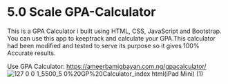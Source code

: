 # 5.0 Scale GPA-Calculator
This is a GPA Calculator i built using HTML, CSS, JavaScript and Bootstrap. You can use this app to keeptrack and calculate your GPA.This calculator had been modified and tested to serve its purpose so it gives 100% Accurate results.

Use GPA Calculator: https://ameerbamigbayan.com.ng/gpacalculator/
![127 0 0 1_5500_5 0%20GP%20Calculator_index html(iPad Mini) (1)](https://user-images.githubusercontent.com/76779409/150036631-8372eb30-8adb-48f2-a344-cda078300810.png)
